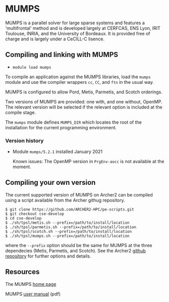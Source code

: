 # MUMPS

MUMPS is a parallel solver for large sparse systems and features
a 'multifrontal' method and is developed largely at CERFCAS,
ENS Lyon, IRIT Toulouse, INRIA, and the University of Bordeaux.
It is provided free of charge and is largely under a CeCILL-C
lisence.


## Compiling and linking with MUMPS

- `module load mumps`

To compile an application against the MUMPS libraries, load the `mumps`
module and use the compiler wrappers `cc`, `CC`, and `ftn` in the
usual way.

MUMPS is configured to allow Pord, Metis, Parmetis, and Scotch orderings.

Two versions of MUMPS are provided: one with, and one without, OpenMP.
The relevant version will be selected if the relevant option is
included at the compile stage.

The `mumps` module defines `MUMPS_DIR` which locates the root of the
installation for the current programming environment.


### Version history

- Module `mumps/5.2.1` installed January 2021

    Known issues:
    The OpenMP version in `PrgEnv-aocc` is not available at the moment.


## Compiling your own version

The current supported version of MUMPS on Archer2 can be compiled using
a script available from the Archer githug repository.
```
$ git clone https://github.com/ARCHER2-HPC/pe-scripts.git
$ git checkout cse-develop
$ cd cse-develop
$ ./sh/tpsl/metis.sh --prefix=/path/to/install/location
$ ./sh/tpsl/parmetis.sh --prefix=/path/to/install/location
$ ./sh/tpsl/scotch.sh --prefix=/path/to/install/location
$ ./sh/tpsl/mumps.sh --prefix=/path/to/install/location
```
where the `--prefix` option should be the same for MUMPS at
the three dependecies (Metis, Parmetis, and Scotch). See the
Archer2 [github repository](https://github.com/ARCHER2-HPC/pe-scripts/tree/cse-develop)
for further options and details.


## Resources

The MUMPS [home page](http://mumps.enseeiht.fr)

MUMPS [user manual](http://mumps.enseeiht.fr/doc/userguide_5.3.5.pdf) (pdf)
